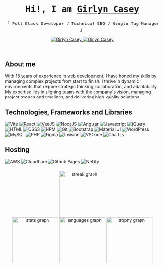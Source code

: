 <!-- Intro  -->
<h1 align="center">
    <samp>Hi!, I am <b><a target="_blank" href="https://girlyncasey.netlify.app/">Girlyn Casey</a></b></samp>
</h1>

<p align="center"> 
  <samp>
    「 Full Stack Developer / Technical SEO / Google Tag Manager 」
  </samp>
</p>

<p align="center">
 <a href="https://girlyn.com" target="blank">
  <img src="https://img.shields.io/badge/Portfolio-2597cb?style=for-the-badge&logo=medium&logoColor=white" alt="Girlyn Casey" />
 </a>
 <!--<a href="https://girlyn.co.uk/" target="blank">
  <img src="https://img.shields.io/badge/Girlyn.co.uk-20B2AA?style=for-the-badge" alt="Girlyn Casey" />
 </a>-->
 <a href="https://www.linkedin.com/in/girlyncasey/" target="_blank">
  <img src="https://img.shields.io/badge/LinkedIn-0077B5?style=for-the-badge&logo=linkedin&logoColor=white" alt="Girlyn Casey"/>
 </a>
</p>
<br />

<!-- About Section -->

## About me

With 15 years of experience in web development, I have honed my skills by managing
complex projects from start to finish. I thrive in dynamic environments that require strategic
thinking, collaboration, and adaptability. My expertise lies in aligning teams with the
company's vision, managing project scopes and timelines, and delivering high-quality
solutions.

## Technologies, Frameworks and Libraries

![Vite](https://img.shields.io/badge/vite-%23646CFF.svg?style=for-the-badge&logo=vite&logoColor=white)
![React](https://img.shields.io/badge/-React-61DBFB?style=for-the-badge&labelColor=black&logo=react&logoColor=61DBFB)
![VueJS](https://img.shields.io/badge/Vue.js-35495E?style=for-the-badge&logo=vuedotjs&logoColor=4FC08D)
![NodeJS](https://img.shields.io/badge/node.js-6DA55F?style=for-the-badge&logo=node.js&logoColor=white)
![Angular](https://img.shields.io/badge/angular-%23DD0031.svg?style=for-the-badge&logo=angular&logoColor=white)
![Javascript](https://img.shields.io/badge/Javascript-F0DB4F?style=for-the-badge&labelColor=black&logo=javascript&logoColor=F0DB4F)
![jQuery](https://img.shields.io/badge/jquery-%230769AD.svg?style=for-the-badge&logo=jquery&logoColor=white)
![HTML](https://img.shields.io/badge/HTML5-E34F26?style=for-the-badge&logo=html5&logoColor=white)
![CSS3](https://img.shields.io/badge/CSS3-1572B6?style=for-the-badge&logo=css3&logoColor=white)
![NPM](https://img.shields.io/badge/NPM-%23CB3837.svg?style=for-the-badge&logo=npm&logoColor=white)
![Git](https://img.shields.io/badge/Git-F05032?style=for-the-badge&logo=git&logoColor=white)
![Bootstrap](https://img.shields.io/badge/Bootstrap-563D7C?style=for-the-badge&logo=bootstrap&logoColor=white)
![Material UI](https://img.shields.io/badge/Material%20UI-007FFF?style=for-the-badge&logo=mui&logoColor=white)
![WordPress](https://img.shields.io/badge/WordPress-%23117AC9.svg?style=for-the-badge&logo=WordPress&logoColor=white)
![MySQL](https://img.shields.io/badge/mysql-4479A1.svg?style=for-the-badge&logo=mysql&logoColor=white)
![PHP](https://img.shields.io/badge/php-%23777BB4.svg?style=for-the-badge&logo=php&logoColor=white)
![Figma](https://img.shields.io/badge/figma-%23F24E1E.svg?style=for-the-badge&logo=figma&logoColor=white)
![Invision](https://img.shields.io/badge/invision-FF3366?style=for-the-badge&logo=invision&logoColor=white)
![VSCode](https://img.shields.io/badge/Visual_Studio-0078d7?style=for-the-badge&logo=visual%20studio&logoColor=white)
![Chart.js](https://img.shields.io/badge/chart.js-F5788D.svg?style=for-the-badge&logo=chart.js&logoColor=white)

## Hosting

![AWS](https://img.shields.io/badge/AWS-%23FF9900.svg?style=for-the-badge&logo=amazon-aws&logoColor=white)
![Cloudflare](https://img.shields.io/badge/Cloudflare-F38020?style=for-the-badge&logo=Cloudflare&logoColor=white)
![Github Pages](https://img.shields.io/badge/github%20pages-121013?style=for-the-badge&logo=github&logoColor=white)
![Netlify](https://img.shields.io/badge/netlify-%23000000.svg?style=for-the-badge&logo=netlify&logoColor=#00C7B7)

###

<div align="center">
    <img src="https://streak-stats.demolab.com?user=caseygirlyn&locale=en&mode=daily&theme=dracula&hide_border=false&border_radius=5&order=3" height="150" alt="streak graph"  /><br />
    <img src="https://github-readme-stats.vercel.app/api?username=caseygirlyn&hide_title=false&hide_rank=false&show_icons=true&include_all_commits=true&count_private=true&disable_animations=false&theme=dracula&locale=en&hide_border=false&order=1" height="150" alt="stats graph"  />
    <img src="https://github-readme-stats.vercel.app/api/top-langs?username=caseygirlyn&locale=en&hide_title=false&layout=compact&card_width=320&langs_count=10&theme=dracula&hide_border=false&order=2" height="150" alt="languages graph"  />
    <img src="https://github-profile-trophy.vercel.app?username=caseygirlyn&theme=dracula&column=-1&row=1&margin-w=8&margin-h=8&no-bg=false&no-frame=false&order=4" height="150" alt="trophy graph"  />
</div>

